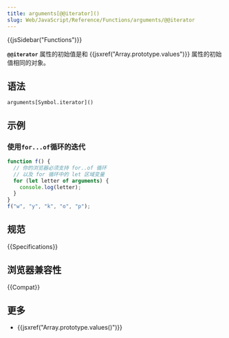 ```yaml
---
title: arguments[@@iterator]()
slug: Web/JavaScript/Reference/Functions/arguments/@@iterator
---
```


{{jsSidebar("Functions")}}

**`@@iterator`** 属性的初始值是和 {{jsxref("Array.prototype.values")}} 属性的初始值相同的对象。

## 语法

```plain
arguments[Symbol.iterator]()
```

## 示例

### 使用`for...of`循环的迭代

```js
function f() {
  // 你的浏览器必须支持 for..of 循环
  // 以及 for 循环中的 let 区域变量
  for (let letter of arguments) {
    console.log(letter);
  }
}
f("w", "y", "k", "o", "p");
```

## 规范

{{Specifications}}

## 浏览器兼容性

{{Compat}}

## 更多

- {{jsxref("Array.prototype.values()")}}
